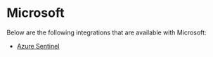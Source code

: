 [title]: # (Microsoft)
[tags]: # (introduction)
[priority]: # (2)
# Microsoft

Below are the following integrations that are available with Microsoft:

* [Azure Sentinel](connect-sentinel.md)
